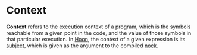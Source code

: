 # Context

**Context** refers to the execution context of a program, which is the symbols reachable from a given point in the code, and the value of those symbols in that particular execution. In [Hoon](urbit-docs/glossary/hoon), the context of a given expression is its [subject](urbit-docs/glossary/subject), which is given as the argument to the compiled [nock](urbit-docs/glossary/nock).

